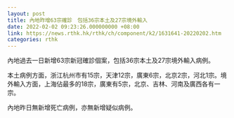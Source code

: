 ```yaml
---
layout: post
title: 內地昨增63宗確診　包括36宗本土及27宗境外輸入
date: 2022-02-02 09:23:26.000000000 +08:00
link: https://news.rthk.hk/rthk/ch/component/k2/1631641-20220202.htm
categories: rthk
---
```


內地過去一日新增63宗新冠確診個案，包括36宗本土及27宗境外輸入病例。

本土病例方面，浙江杭州市有15宗，天津12宗，廣東6宗，北京2宗，河北1宗。境外輸入方面，上海佔最多的18宗，廣東有5宗，北京、吉林、河南及廣西各有一宗。

內地昨日無新增死亡病例，亦無新增疑似病例。
